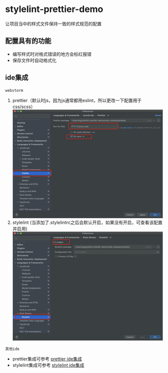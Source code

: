 # stylelint-prettier-demo
让项目当中的样式文件保持一致的样式规范的配置

## 配置具有的功能
- 编写样式时对格式错误的地方会标红报错
- 保存文件时自动格式化

## ide集成
`webstorm`
1. prettier（默认时js，因为js通常都用eslint，所以更改一下配置用于css/scss）
![prettier_config](./images/prettier_set.png)
2. stylelint (当添加了.stylelintrc之后会默认开启，如果没有开启，可查看该配置并启用)   
![stylelint_config](./images/stylelint_config.png)
   
`其他ide`
- prettier集成可参考 [prettier ide集成](https://prettier.io/docs/en/editors.html)
- stylelint集成可参考 [stylelint ide集成](https://stylelint.io/user-guide/integrations/editor)